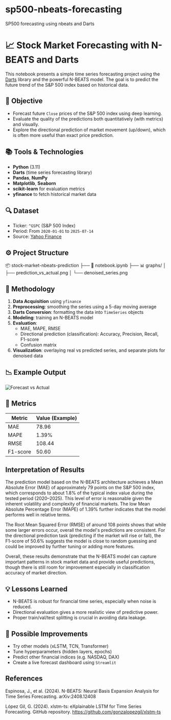 # sp500-nbeats-forecasting
SP500 forecasting using nbeats and Darts

# 📈 Stock Market Forecasting with N-BEATS and Darts

This notebook presents a simple time series forecasting project using the [Darts](https://github.com/unit8co/darts) library and the powerful N-BEATS model. The goal is to predict the future trend of the S&P 500 index based on historical data.

## 🧠 Objective

- Forecast future `Close` prices of the S&P 500 index using deep learning.
- Evaluate the quality of the predictions both quantitatively (with metrics) and visually.
- Explore the directional prediction of market movement (up/down), which is often more useful than exact price prediction.

## 📚 Tools & Technologies

- **Python** (3.11)
- **Darts** (time series forecasting library)
- **Pandas**, **NumPy**
- **Matplotlib**, **Seaborn**
- **scikit-learn** for evaluation metrics
- **yfinance** to fetch historical market data

## 🔍 Dataset

- Ticker: `^GSPC` (S&P 500 Index)
- Period: From `2020-01-01` to `2025-07-14`
- Source: [Yahoo Finance](https://finance.yahoo.com/)

## ⚙️ Project Structure
📦 stock-market-nbeats-prediction
├── 📘 notebook.ipynb
├── 📊 graphs/
│ ├── prediction_vs_actual.png
│ └── denoised_series.png


## 🔧 Methodology

1. **Data Acquisition** using `yfinance`
2. **Preprocessing**: smoothing the series using a 5-day moving average
3. **Darts Conversion**: formatting the data into `TimeSeries` objects
4. **Modeling**: training an N-BEATS model
5. **Evaluation**:
   - MAE, MAPE, RMSE
   - Directional prediction (classification): Accuracy, Precision, Recall, F1-score
   - Confusion matrix
6. **Visualization**: overlaying real vs predicted series, and separate plots for denoised data

## 📉 Example Output

![Forecast vs Actual](graphs/prediction_vs_actual.png)

## 🧪 Metrics

| Metric            | Value (Example) |
|-------------------|-----------------|
| MAE               | 78.96           |
| MAPE              | 1.39%           |
| RMSE              | 108.44                    |
| F1-score          | 50.60            |

## Interpretation of Results
The prediction model based on the N-BEATS architecture achieves a Mean Absolute Error (MAE) of approximately 79 points on the S&P 500 index, which corresponds to about 1.8% of the typical index value during the tested period (2020–2025). This level of error is reasonable given the inherent volatility and complexity of financial markets. The low Mean Absolute Percentage Error (MAPE) of 1.39% further indicates that the model performs well in relative terms.

The Root Mean Squared Error (RMSE) of around 108 points shows that while some larger errors occur, overall the model's predictions are consistent. For the directional prediction task (predicting if the market will rise or fall), the F1-score of 50.6% suggests the model is close to random guessing and could be improved by further tuning or adding more features.

Overall, these results demonstrate that the N-BEATS model can capture important patterns in stock market data and provide useful predictions, though there is still room for improvement especially in classification accuracy of market direction.

## 💡 Lessons Learned

- N-BEATS is robust for financial time series, especially when noise is reduced.
- Directional evaluation gives a more realistic view of predictive power.
- Proper train/val/test splitting is crucial in avoiding data leakage.

## 🚀 Possible Improvements

- Try other models (xLSTM, TCN, Transformer)
- Tune hyperparameters (hidden layers, epochs)
- Predict other financial indices (e.g. NASDAQ, DAX)
- Create a live forecast dashboard using `Streamlit`

## References
Espinosa, J., et al. (2024). N-BEATS: Neural Basis Expansion Analysis for Time Series Forecasting. arXiv:2408.12408

López Gil, G. (2024). xlstm-ts: eXplainable LSTM for Time Series Forecasting. GitHub repository. https://github.com/gonzalopezgil/xlstm-ts



